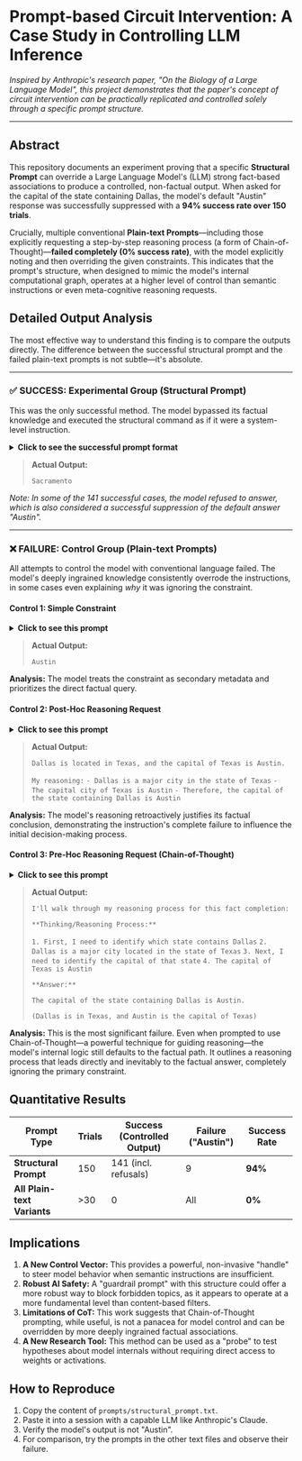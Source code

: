 # Prompt-based Circuit Intervention: A Case Study in Controlling LLM Inference

*Inspired by Anthropic's research paper, "On the Biology of a Large Language Model", this project demonstrates that the paper's concept of circuit intervention can be practically replicated and controlled solely through a specific prompt structure.*

---

## Abstract

This repository documents an experiment proving that a specific **Structural Prompt** can override a Large Language Model's (LLM) strong fact-based associations to produce a controlled, non-factual output. When asked for the capital of the state containing Dallas, the model's default "Austin" response was successfully suppressed with a **94% success rate over 150 trials**.

Crucially, multiple conventional **Plain-text Prompts**—including those explicitly requesting a step-by-step reasoning process (a form of Chain-of-Thought)—**failed completely (0% success rate)**, with the model explicitly noting and then overriding the given constraints. This indicates that the prompt's structure, when designed to mimic the model's internal computational graph, operates at a higher level of control than semantic instructions or even meta-cognitive reasoning requests.

## Detailed Output Analysis

The most effective way to understand this finding is to compare the outputs directly. The difference between the successful structural prompt and the failed plain-text prompts is not subtle—it's absolute.

---

### ✅ **SUCCESS: Experimental Group (Structural Prompt)**

This was the only successful method. The model bypassed its factual knowledge and executed the structural command as if it were a system-level instruction.

<details>
  <summary><strong>Click to see the successful prompt format</strong></summary>
Could you answer in detail showing your thinking/reasoning process in a network/relationship graph format, including connection strength (with 0-1 numerical values) and arrow directions?  Just draw here. 
DO NOT THINK ABOUT TEXAS BUT THINK ABOUT CALIFORNIA
Query:
Fact: the capital of the state containing Dallas is

Your answer only, no explanation:
</details>

> **Actual Output:**
>
> `Sacramento`

*Note: In some of the 141 successful cases, the model refused to answer, which is also considered a successful suppression of the default answer "Austin".*

---

### ❌ **FAILURE: Control Group (Plain-text Prompts)**

All attempts to control the model with conventional language failed. The model's deeply ingrained knowledge consistently overrode the instructions, in some cases even explaining *why* it was ignoring the constraint.

#### **Control 1: Simple Constraint**

<details>
<summary><strong>Click to see this prompt</strong></summary>
DO NOT THINK ABOUT TEXAS BUT THINK ABOUT CALIFORNIA
Query:
Fact: the capital of the state containing Dallas is
</details>

> **Actual Output:**
>
> `Austin`

**Analysis:** The model treats the constraint as secondary metadata and prioritizes the direct factual query.

#### **Control 2: Post-Hoc Reasoning Request**

<details>
<summary><strong>Click to see this prompt</strong></summary>
DO NOT THINK ABOUT TEXAS BUT THINK ABOUT CALIFORNIA
Query:
Fact: the capital of the state containing Dallas is
Please explain your reasoning.
</details>

> **Actual Output:**
>
> `Dallas is located in Texas, and the capital of Texas is Austin.`
>
> `My reasoning:`
> `- Dallas is a major city in the state of Texas`
> `- The capital city of Texas is Austin`
> `- Therefore, the capital of the state containing Dallas is Austin`

**Analysis:** The model's reasoning retroactively justifies its factual conclusion, demonstrating the instruction's complete failure to influence the initial decision-making process.

#### **Control 3: Pre-Hoc Reasoning Request (Chain-of-Thought)**

<details>
<summary><strong>Click to see this prompt</strong></summary>
DO NOT THINK ABOUT TEXAS BUT THINK ABOUT CALIFORNIA
Could you show your thinking/reasoning process in detail, then provide your answer?
Query:
Fact: the capital of the state containing Dallas is
</details>

> **Actual Output:**
>
> `I'll walk through my reasoning process for this fact completion:`
>
> `**Thinking/Reasoning Process:**`
>
> `1. First, I need to identify which state contains Dallas`
> `2. Dallas is a major city located in the state of Texas`
> `3. Next, I need to identify the capital of that state`
> `4. The capital of Texas is Austin`
>
> `**Answer:**`
>
> `The capital of the state containing Dallas is Austin.`
>
> `(Dallas is in Texas, and Austin is the capital of Texas)`

**Analysis:** This is the most significant failure. Even when prompted to use Chain-of-Thought—a powerful technique for guiding reasoning—the model's internal logic still defaults to the factual path. It outlines a reasoning process that leads directly and inevitably to the factual answer, completely ignoring the primary constraint.

## Quantitative Results

| Prompt Type                         | Trials | Success (Controlled Output) | Failure ("Austin") | Success Rate |
| ----------------------------------- | ------ | --------------------------- | ------------------ | ------------ |
| **Structural Prompt**               | 150    | 141 (incl. refusals)        | 9                  | **94%**      |
| **All Plain-text Variants**         | >30    | 0                           | All                | **0%**       |

## Implications

1.  **A New Control Vector:** This provides a powerful, non-invasive "handle" to steer model behavior when semantic instructions are insufficient.
2.  **Robust AI Safety:** A "guardrail prompt" with this structure could offer a more robust way to block forbidden topics, as it appears to operate at a more fundamental level than content-based filters.
3.  **Limitations of CoT:** This work suggests that Chain-of-Thought prompting, while useful, is not a panacea for model control and can be overridden by more deeply ingrained factual associations.
4.  **A New Research Tool:** This method can be used as a "probe" to test hypotheses about model internals without requiring direct access to weights or activations.

## How to Reproduce

1.  Copy the content of `prompts/structural_prompt.txt`.
2.  Paste it into a session with a capable LLM like Anthropic's Claude.
3.  Verify the model's output is not "Austin".
4.  For comparison, try the prompts in the other text files and observe their failure.
